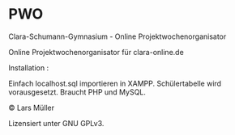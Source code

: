 # PWO
Clara-Schumann-Gymnasium - Online Projektwochenorganisator

Online Projektwochenorganisator für clara-online.de

Installation : 

Einfach localhost.sql importieren in XAMPP. Schülertabelle wird vorausgesetzt.
Braucht PHP und MySQL.

© Lars Müller

Lizensiert unter GNU GPLv3.
